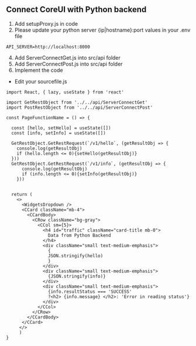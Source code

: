 ## Connect CoreUI with Python backend ## 

1. Add setupProxy.js in code 
2. Please update your python server {ip|hostname}:port values in your .env file
```
API_SERVER=http://localhost:8000
```
4. Add ServerConnectGet.js into src/api folder
5. Add ServerConnectPost.js into src/api folder
6. Implement the code 

- Edit your sourcefile.js
```
import React, { lazy, useState } from 'react'

import GetRestObject from '../../api/ServerConnectGet'
import PostRestObject from '../../api/ServerConnectPost'

const PageFunctionName = () => {

  const [hello, setHello] = useState([])
  const [info, setInfo] = useState([])

  GetRestObject.GetRestRequest(`/v1/hello`, (getResultObj => {
    console.log(getResultObj)
    if (hello.length <= 0){setHello(getResultObj)}
  }))
  GetRestObject.GetRestRequest(`/v1/info`, (getResultObj => {
      console.log(getResultObj)
      if (info.length <= 0){setInfo(getResultObj)}
    }))


  return (
    <>
      <WidgetsDropdown />
      <CCard className="mb-4">
        <CCardBody>
          <CRow className="bg-gray">
            <CCol sm={5}>
              <h4 id="traffic" className="card-title mb-0">
                Data from Python Backend
              </h4>
              <div className="small text-medium-emphasis">
                {
                JSON.stringify(hello)
                }
              </div>
              <div className="small text-medium-emphasis">
                {JSON.stringify(info)}
              </div>
              <div className="small text-medium-emphasis">
                {info.resultStatus === 'SUCCESS' 
                ?<h2> {info.message} </h2>: 'Error in reading status'}
              </div>
            </CCol>
          </CRow>
        </CCardBody>
      </CCard>
     </>
     )
}
```
